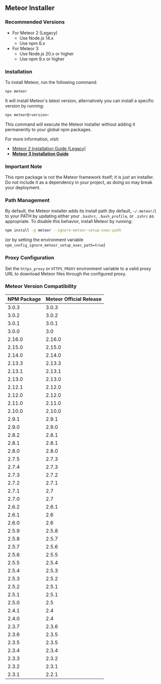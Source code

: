 ## Meteor Installer

### Recommended Versions

- For Meteor 2 (Legacy)
  - Use Node.js 14.x
  - Use npm 6.x
- For Meteor 3
  - Use Node.js 20.x or higher
  - Use npm 9.x or higher

### Installation

To install Meteor, run the following command:

```bash
npx meteor
```

It will install Meteor's latest version, alternatively you can install a specific version by running:

```bash
npx meteor@<version>
```

This command will execute the Meteor installer without adding it permanently to your global npm packages.

For more information, visit:

- [Meteor 2 Installation Guide (Legacy)](https://v2-docs.meteor.com/install.html)
- [**Meteor 3 Installation Guide**](https://v3-docs.meteor.com/about/install.html)





### Important Note

This npm package is not the Meteor framework itself; it is just an installer. Do not include it as a dependency in your project, as doing so may break your deployment.

### Path Management

By default, the Meteor installer adds its install path (by default, `~/.meteor/`) to your PATH by updating either your `.bashrc`, `.bash_profile`, or `.zshrc` as appropriate. To disable this behavior, install Meteor by running:

```bash
npm install -g meteor --ignore-meteor-setup-exec-path
```

(or by setting the environment variable `npm_config_ignore_meteor_setup_exec_path=true`)

### Proxy Configuration

Set the `https_proxy` or `HTTPS_PROXY` environment variable to a valid proxy URL to download Meteor files through the configured proxy.

### Meteor Version Compatibility

| NPM Package | Meteor Official Release |
|-------------|-------------------------|
| 3.0.3       | 3.0.3                   |
| 3.0.2       | 3.0.2                   |
| 3.0.1       | 3.0.1                   |
| 3.0.0       | 3.0                     |
| 2.16.0      | 2.16.0                  |
| 2.15.0      | 2.15.0                  |
| 2.14.0      | 2.14.0                  |
| 2.13.3      | 2.13.3                  |
| 2.13.1      | 2.13.1                  |
| 2.13.0      | 2.13.0                  |
| 2.12.1      | 2.12.0                  |
| 2.12.0      | 2.12.0                  |
| 2.11.0      | 2.11.0                  |
| 2.10.0      | 2.10.0                  |
| 2.9.1       | 2.9.1                   |
| 2.9.0       | 2.9.0                   |
| 2.8.2       | 2.8.1                   |
| 2.8.1       | 2.8.1                   |
| 2.8.0       | 2.8.0                   |
| 2.7.5       | 2.7.3                   |
| 2.7.4       | 2.7.3                   |
| 2.7.3       | 2.7.2                   |
| 2.7.2       | 2.7.1                   |
| 2.7.1       | 2.7                     |
| 2.7.0       | 2.7                     |
| 2.6.2       | 2.6.1                   |
| 2.6.1       | 2.6                     |
| 2.6.0       | 2.6                     |
| 2.5.9       | 2.5.8                   |
| 2.5.8       | 2.5.7                   |
| 2.5.7       | 2.5.6                   |
| 2.5.6       | 2.5.5                   |
| 2.5.5       | 2.5.4                   |
| 2.5.4       | 2.5.3                   |
| 2.5.3       | 2.5.2                   |
| 2.5.2       | 2.5.1                   |
| 2.5.1       | 2.5.1                   |
| 2.5.0       | 2.5                     |
| 2.4.1       | 2.4                     |
| 2.4.0       | 2.4                     |
| 2.3.7       | 2.3.6                   |
| 2.3.6       | 2.3.5                   |
| 2.3.5       | 2.3.5                   |
| 2.3.4       | 2.3.4                   |
| 2.3.3       | 2.3.2                   |
| 2.3.2       | 2.3.1                   |
| 2.3.1       | 2.2.1                   |
